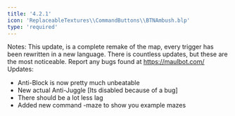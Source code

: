 ```yaml
---
title: '4.2.1'
icon: 'ReplaceableTextures\\CommandButtons\\BTNAmbush.blp'
type: 'required'
---
```

Notes:
    This update, is a complete remake of the map, every trigger has been rewritten in a new language.
    There is countless updates, but these are the most noticeable.
    Report any bugs found at https://maulbot.com/
Updates:
 - Anti-Block is now pretty much unbeatable
 - New actual Anti-Juggle [Its disabled because of a bug]
 - There should be a lot less lag
 - Added new command -maze to show you example mazes
